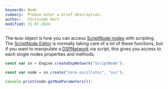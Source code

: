 ```yaml
---
keywords: Node
summary:  Please enter a brief description.
author:   Christoph Hart
modified: 31.07.2024
---
```

  
The `Node` object is how you can access [ScriptNode nodes](/scriptnode/list) with scripting. The [ScriptNode Editor](/working-with-hise/hise-interface/scriptnode-editor) is normally taking care of a lot of these functions, but if you want to manipulate a [DSPNetwork](/scripting/scripting-api/dspnetwork) via script, this gives you access to each single nodes properties and methods.


```javascript
const var sn = Engine.createDspNetwork("ScriptNode");

const var node = sn.create("core.oscillator", "osc");

Console.print(node.getNumParameters());
```